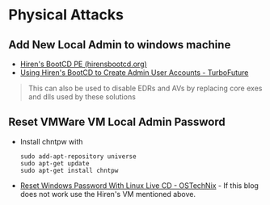 # Physical Attacks
## Add New Local Admin to windows machine
- [Hiren's BootCD PE (hirensbootcd.org)](https://www.hirensbootcd.org/)
- [Using Hiren's BootCD to Create Admin User Accounts - TurboFuture](https://turbofuture.com/computers/Using-Hirens-Boot-CD-to-Create-Admin-Accounts)

> This can also be used to disable EDRs and AVs by replacing core exes and dlls used by these solutions

## Reset VMWare VM Local Admin Password
- Install chntpw with
	```
	sudo add-apt-repository universe
	sudo apt-get update
	sudo apt-get install chntpw
	```
- [Reset Windows Password With Linux Live CD - OSTechNix](https://ostechnix.com/reset-windows-password-with-linux-live-cd/) - If this blog does not work use the Hiren's VM mentioned above.